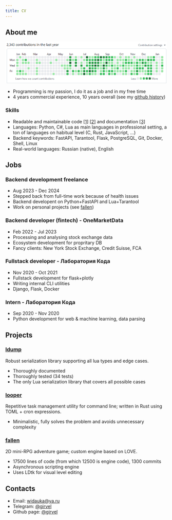 ```yaml
---
title: CV
---
```


## About me

![](/assets/github_activity.png)

- Programming is my passion, I do it as a job and in my free time
- 4 years commercial experience, 10 years overall (see my [github history](https://github.com/girvel))

### Skills

- Readable and maintainable code [\[1\]](https://github.com/girvel/fallen/blob/6403fa1b2e065861b3e76af4e1edf1e8ad09c3f0/tech/sound.lua) [\[2\]](https://github.com/girvel/ldump/blob/f644aafafadd49ca258d605bfaa1c05379577d30/init.lua) and documentation [\[3\]](https://github.com/girvel/ldump/blob/f644aafafadd49ca258d605bfaa1c05379577d30/README.md)
- Languages: Python, C#, Lua as main languages in professional setting, a ton of languages on habitual level (C, Rust, JavaScript, ...)
- Backend keywords: FastAPI, Tarantool, Flask, PostgreSQL, Git, Docker, Shell, Linux
- Real-world languages: Russian (native), English


## Jobs

### Backend development freelance

- Aug 2023 - Dec 2024
- Stepped back from full-time work because of health issues
- Backend developent on Python+FastAPI and Lua+Tarantool
- Work on personal projects (see [fallen](https://github.com/girvel/fallen))

### Backend developer (fintech) - OneMarketData

- Feb 2022 - Jul 2023
- Processing and analysing stock exchange data
- Ecosystem development for propritary DB
- Fancy clients: New York Stock Exchange, Credit Suisse, FCA

### Fullstack developer - Лаборатория Кода

- Nov 2020 - Oct 2021
- Fullstack development for flask+plotly
- Writing internal CLI utilities
- Django, Flask, Docker

### Intern - Лаборатория Кода

- Sep 2020 - Nov 2020
- Python development for web & machine learning, data parsing


## Projects

### [ldump](https://github.com/girvel/ldump)

Robust serialization library supporting all lua types and edge cases.

- Thoroughly documented
- Thoroughly tested (34 tests)
- The only Lua serialization library that covers all possible cases

### [looper](https://github.com/girvel/looper)

Repetitive task management utility for command line; written in Rust using TOML + cron expressions.

- Minimalistic, fully solves the problem and avoids unnecessary complexity

### [fallen](https://github.com/girvel/fallen)

2D mini-RPG adventure game; custom engine based on LOVE.

- 17500 lines of code (from which 12500 is engine code), 1300 commits
- Asynchronous scripting engine
- Uses LDtk for visual level editing


## Contacts

- Email: [widauka@ya.ru](widauka@ya.ru)
- Telegram: [@girvel](https://t.me/girvel)
- Github page: [@girvel](https://github.com/girvel)
